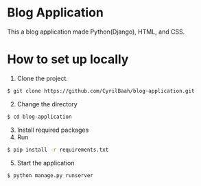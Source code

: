 # Blog Application
This a blog application made Python(Django), HTML, and CSS.

#  How to set up locally

1. Clone the project.
```sh
$ git clone https://github.com/CyrilBaah/blog-application.git
```
2. Change the directory
```sh
$ cd blog-application
```
3. Install required packages
4. Run
```sh
$ pip install -r requirements.txt
```
5. Start the application
```sh
$ python manage.py runserver
```